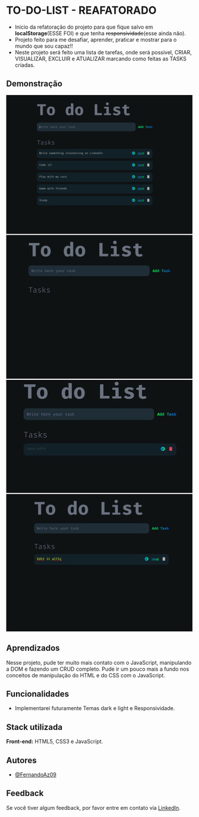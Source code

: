 
# TO-DO-LIST - REAFATORADO

- Inicio da refatoração do projeto para que fique salvo em <strong>localStorage</strong>(ESSE FOI) e que tenha <s>responsividade</s>(esse ainda não).
- Projeto feito para me desafiar, aprender, praticar e mostrar para o mundo que sou capaz!!
- Neste projeto será feito uma lista de tarefas, onde será possível, CRIAR, VISUALIZAR, EXCLUIR e ATUALIZAR marcando como feitas as TASKS criadas.


## Demonstração
<img src="/assets/imgs/print1.png"  width="500px" heigt="500px">
<img src="/assets/imgs/print2.png"  width="500px" heigt="500px">
<img src="/assets/imgs/print4.png"  width="500px" heigt="500px">
<img src="/assets/imgs/print5.png"  width="500px" heigt="500px">



## Aprendizados

Nesse projeto, pude ter muito mais contato com o JavaScript, manipulando a DOM e fazendo um CRUD completo. Pude ir um pouco mais a fundo nos conceitos de manipulação do HTML e do CSS com o JavaScript.

## Funcionalidades

- Implementarei futuramente Temas dark e light e  Responsividade.


## Stack utilizada

**Front-end:** HTML5, CSS3 e JavaScript.

## Autores

- [@FernandoAz09](https://www.github.com/FernandoAz09)


## Feedback

Se você tiver algum feedback, por favor entre em contato via [LinkedIn](https://www.linkedin.com/in/azevedo-fernando/).

